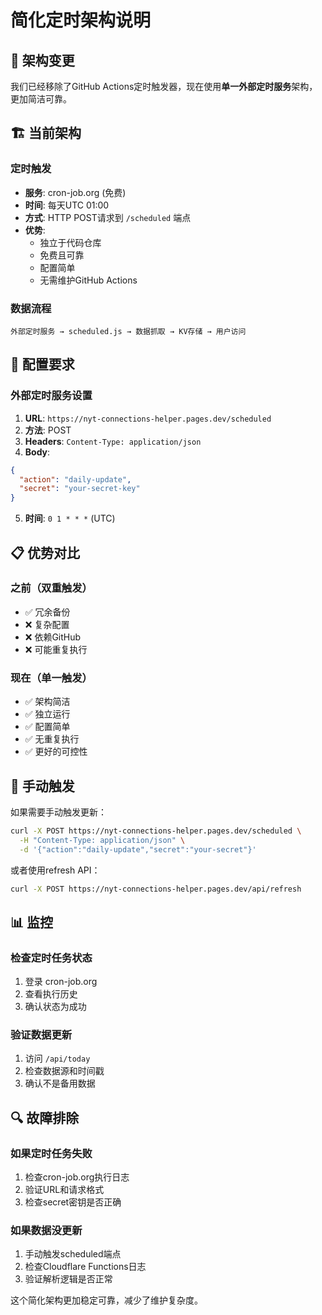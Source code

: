 # 简化定时架构说明

## 🎯 架构变更

我们已经移除了GitHub Actions定时触发器，现在使用**单一外部定时服务**架构，更加简洁可靠。

## 🏗️ 当前架构

### 定时触发
- **服务**: cron-job.org (免费)
- **时间**: 每天UTC 01:00
- **方式**: HTTP POST请求到 `/scheduled` 端点
- **优势**: 
  - 独立于代码仓库
  - 免费且可靠
  - 配置简单
  - 无需维护GitHub Actions

### 数据流程
```
外部定时服务 → scheduled.js → 数据抓取 → KV存储 → 用户访问
```

## 🔧 配置要求

### 外部定时服务设置
1. **URL**: `https://nyt-connections-helper.pages.dev/scheduled`
2. **方法**: POST
3. **Headers**: `Content-Type: application/json`
4. **Body**: 
```json
{
  "action": "daily-update",
  "secret": "your-secret-key"
}
```
5. **时间**: `0 1 * * *` (UTC)

## 📋 优势对比

### 之前（双重触发）
- ✅ 冗余备份
- ❌ 复杂配置
- ❌ 依赖GitHub
- ❌ 可能重复执行

### 现在（单一触发）
- ✅ 架构简洁
- ✅ 独立运行
- ✅ 配置简单
- ✅ 无重复执行
- ✅ 更好的可控性

## 🚀 手动触发

如果需要手动触发更新：

```bash
curl -X POST https://nyt-connections-helper.pages.dev/scheduled \
  -H "Content-Type: application/json" \
  -d '{"action":"daily-update","secret":"your-secret"}'
```

或者使用refresh API：
```bash
curl -X POST https://nyt-connections-helper.pages.dev/api/refresh
```

## 📊 监控

### 检查定时任务状态
1. 登录 cron-job.org
2. 查看执行历史
3. 确认状态为成功

### 验证数据更新
1. 访问 `/api/today`
2. 检查数据源和时间戳
3. 确认不是备用数据

## 🔍 故障排除

### 如果定时任务失败
1. 检查cron-job.org执行日志
2. 验证URL和请求格式
3. 检查secret密钥是否正确

### 如果数据没更新
1. 手动触发scheduled端点
2. 检查Cloudflare Functions日志
3. 验证解析逻辑是否正常

这个简化架构更加稳定可靠，减少了维护复杂度。